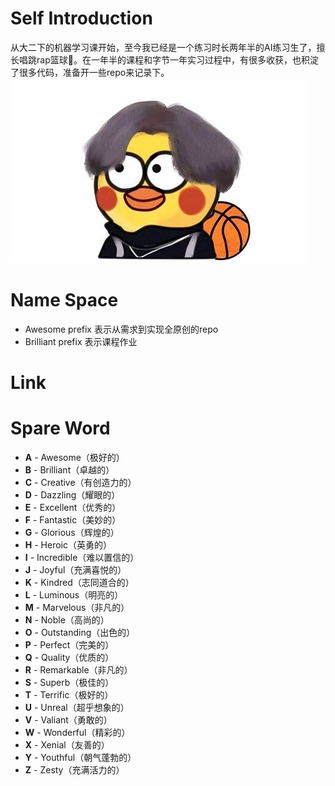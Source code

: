 # Self Introduction

从大二下的机器学习课开始，至今我已经是一个练习时长两年半的AI练习生了，擅长唱跳rap篮球🏀。在一年半的课程和字节一年实习过程中，有很多收获，也积淀了很多代码，准备开一些repo来记录下。
![两年半练习生](./images/NiGanMa.jpg)


# Name Space

- Awesome prefix 表示从需求到实现全原创的repo
- Brilliant prefix 表示课程作业

# Link



# Spare Word

- **A** - Awesome（极好的）
- **B** - Brilliant（卓越的）
- **C** - Creative（有创造力的）
- **D** - Dazzling（耀眼的）
- **E** - Excellent（优秀的）
- **F** - Fantastic（美妙的）
- **G** - Glorious（辉煌的）
- **H** - Heroic（英勇的）
- **I** - Incredible（难以置信的）
- **J** - Joyful（充满喜悦的）
- **K** - Kindred（志同道合的）
- **L** - Luminous（明亮的）
- **M** - Marvelous（非凡的）
- **N** - Noble（高尚的）
- **O** - Outstanding（出色的）
- **P** - Perfect（完美的）
- **Q** - Quality（优质的）
- **R** - Remarkable（非凡的）
- **S** - Superb（极佳的）
- **T** - Terrific（极好的）
- **U** - Unreal（超乎想象的）
- **V** - Valiant（勇敢的）
- **W** - Wonderful（精彩的）
- **X** - Xenial（友善的）
- **Y** - Youthful（朝气蓬勃的）
- **Z** - Zesty（充满活力的）
